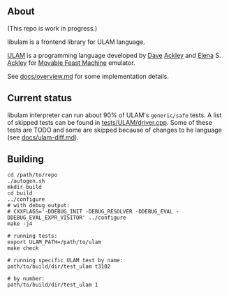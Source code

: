 ## About
(This repo is work in progress.)

libulam is a frontend library for ULAM language.

[ULAM](https://github.com/elenasa/ULAM/) is a programming language developed by [Dave](https://www.cs.unm.edu/~ackley/) [Ackley](https://github.com/daveackley/) and [Elena](https://esa.ackleyshack.com/) S. [Ackley](https://github.com/elenasa) for [Movable Feast Machine](https://github.com/DaveAckley/MFM) emulator.

See [docs/overview.md](docs/overview.md) for some implementation details.

## Current status

libulam interpreter can run about 90% of ULAM's `generic/safe` tests. A list of skipped tests can be found in [tests/ULAM/driver.cpp](tests/ULAM/driver.cpp#L104). Some of these tests are TODO and some are skipped because of changes to he language (see [docs/ulam-diff.md](docs/ulam-diff.md)).

## Building

```
cd /path/to/repo
./autogen.sh
mkdir build
cd build
../configure
# with debug output:
# CXXFLAGS='-DDEBUG_INIT -DEBUG_RESOLVER -DDEBUG_EVAL -DDEBUG_EVAL_EXPR_VISITOR' ../configure
make -j4

# running tests:
export ULAM_PATH=/path/to/ulam
make check

# running specific ULAM test by name:
path/to/build/dir/test_ulam t3102

# by number:
path/to/build/dir/test_ulam 1
```

